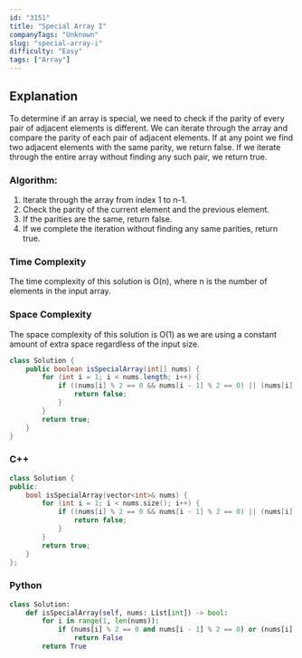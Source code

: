 ```yaml
---
id: "3151"
title: "Special Array I"
companyTags: "Unknown"
slug: "special-array-i"
difficulty: "Easy"
tags: ["Array"]
---
```


## Explanation
To determine if an array is special, we need to check if the parity of every pair of adjacent elements is different. We can iterate through the array and compare the parity of each pair of adjacent elements. If at any point we find two adjacent elements with the same parity, we return false. If we iterate through the entire array without finding any such pair, we return true.

### Algorithm:
1. Iterate through the array from index 1 to n-1.
2. Check the parity of the current element and the previous element.
3. If the parities are the same, return false.
4. If we complete the iteration without finding any same parities, return true.

### Time Complexity
The time complexity of this solution is O(n), where n is the number of elements in the input array.

### Space Complexity
The space complexity of this solution is O(1) as we are using a constant amount of extra space regardless of the input size.
```java
class Solution {
    public boolean isSpecialArray(int[] nums) {
        for (int i = 1; i < nums.length; i++) {
            if ((nums[i] % 2 == 0 && nums[i - 1] % 2 == 0) || (nums[i] % 2 != 0 && nums[i - 1] % 2 != 0)) {
                return false;
            }
        }
        return true;
    }
}
```

### C++
```cpp
class Solution {
public:
    bool isSpecialArray(vector<int>& nums) {
        for (int i = 1; i < nums.size(); i++) {
            if ((nums[i] % 2 == 0 && nums[i - 1] % 2 == 0) || (nums[i] % 2 != 0 && nums[i - 1] % 2 != 0)) {
                return false;
            }
        }
        return true;
    }
};
```

### Python
```python
class Solution:
    def isSpecialArray(self, nums: List[int]) -> bool:
        for i in range(1, len(nums)):
            if (nums[i] % 2 == 0 and nums[i - 1] % 2 == 0) or (nums[i] % 2 != 0 and nums[i - 1] % 2 != 0):
                return False
        return True
```